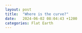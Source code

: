```yaml
---
layout: post
title:  "Where is the curve?"
date:   2024-06-02 08:04:43 +1200
categories: Flat Earth
---
```


